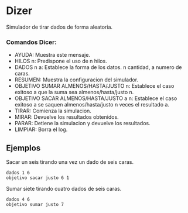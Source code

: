 # Dizer
Simulador de tirar dados de forma aleatoria.

### Comandos Dicer:
+	AYUDA: Muestra este mensaje.
+	HILOS n: Predispone el uso de n hilos.
+	DADOS n a: Establece la forma de los datos. n cantidad, a numero de caras.
+	RESUMEN: Muestra la configuracion del simulador.
+	OBJETIVO SUMAR ALMENOS/HASTA/JUSTO n: Establece el caso exitoso a que la suma sea almenos/hasta/justo n.
+	OBJETIVO SACAR ALMENOS/HASTA/JUSTO a n: Establece el caso exitoso a se saquen almenos/hasta/justo n veces el resultado a.
+	TIRAR: Comienza la simulacion.
+	MIRAR: Devuelve los resultados obtenidos.
+	PARAR: Detiene la simulacion y devuelve los resultados.
+	LIMPIAR: Borra el log.
## Ejemplos
Sacar un seis tirando una vez un dado de seis caras.
````
dados 1 6
objetivo sacar justo 6 1
````
Sumar siete tirando cuatro dados de seis caras.
````
dados 4 6
objetivo sumar justo 7
````
